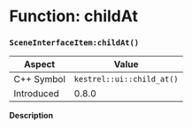 
# Function: childAt
### `SceneInterfaceItem:childAt()`

| Aspect | Value |
| --- | --- |
| C++ Symbol | `kestrel::ui::child_at()` |
| Introduced | 0.8.0 |

**Description**


